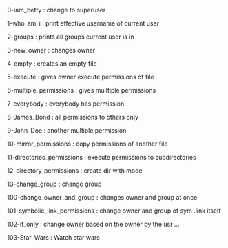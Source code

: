 0-iam_betty : change to superuser

1-who_am_i : print effective username of current user

2-groups : prints all groups current user is in

3-new_owner : changes owner

4-empty : creates an empty file

5-execute : gives owner execute permissions of file

6-multiple_permissions : gives mulltiple permissions

7-everybody : everybody has permission

8-James_Bond : all permissions to others only

9-John_Doe : another multiple permission

10-mirror_permissions : copy permissions of another file

11-directories_permissions : execute permissions to subdirectories

12-directory_permissions : create dir with mode

13-change_group : change group

100-change_owner_and_group : changes owner and group at once

101-symbolic_link_permissions : change owner and group of sym .link itself

102-if_only : change owner based on the owner by the usr ...

103-Star_Wars : Watch star wars
